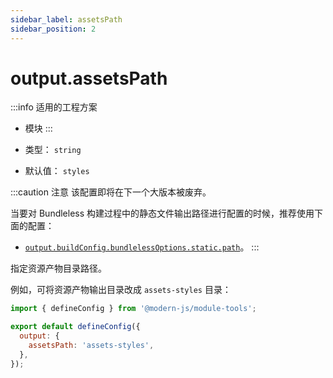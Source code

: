 ```yaml
---
sidebar_label: assetsPath
sidebar_position: 2
---
```


# output.assetsPath

:::info 适用的工程方案
* 模块
:::

* 类型： `string`
* 默认值： `styles`

:::caution 注意
该配置即将在下一个大版本被废弃。

当要对 Bundleless 构建过程中的静态文件输出路径进行配置的时候，推荐使用下面的配置：
* [`output.buildConfig.bundlelessOptions.static.path`](/docs/apis/config/output/build-config/bundleless-options#path-1)。
:::

指定资源产物目录路径。

例如，可将资源产物输出目录改成 `assets-styles` 目录：

```js title="modern.config.js"
import { defineConfig } from '@modern-js/module-tools';

export default defineConfig({
  output: {
    assetsPath: 'assets-styles',
  },
});
```
